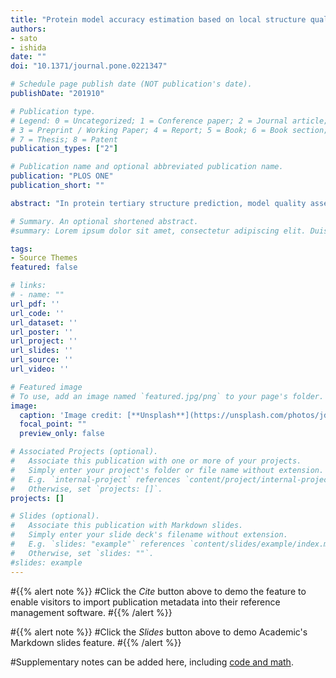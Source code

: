 ```yaml
---
title: "Protein model accuracy estimation based on local structure quality assessment using 3D convolutional neural network"
authors:
- sato
- ishida
date: ""
doi: "10.1371/journal.pone.0221347"

# Schedule page publish date (NOT publication's date).
publishDate: "201910"

# Publication type.
# Legend: 0 = Uncategorized; 1 = Conference paper; 2 = Journal article;
# 3 = Preprint / Working Paper; 4 = Report; 5 = Book; 6 = Book section;
# 7 = Thesis; 8 = Patent
publication_types: ["2"]

# Publication name and optional abbreviated publication name.
publication: "PLOS ONE"
publication_short: ""

abstract: "In protein tertiary structure prediction, model quality assessment programs (MQAPs) are often used to select the final structural models from a pool of candidate models generated by multiple templates and prediction methods. The 3-dimensional convolutional neural network (3DCNN) is an expansion of the 2DCNN and has been applied in several fields, including object recognition. The 3DCNN is also used for MQA tasks, but the performance is low due to several technical limitations related to protein tertiary structures, such as orientation alignment. We proposed a novel single-model MQA method based on local structure quality evaluation using a deep neural network containing 3DCNN layers. The proposed method first assesses the quality of local structures for each residue and then evaluates the quality of whole structures by integrating estimated local qualities. We analyzed the model using the CASP11, CASP12, and 3D-Robot datasets and compared the performance of the model with that of the previous 3DCNN method based on whole protein structures. The proposed method showed a significant improvement compared to the previous 3DCNN method for multiple evaluation measures. We also compared the proposed method to other state-of-the-art methods. Our method showed better performance than the previous 3DCNN-based method and comparable accuracy as the current best single-model methods; particularly, in CASP11 stage2, our method showed a Pearson coefficient of 0.486, which was better than those of the best single-model methods (0.366–0.405). A standalone version of the proposed method and data files are available at https://github.com/ishidalab-titech/3DCNN_MQA."

# Summary. An optional shortened abstract.
#summary: Lorem ipsum dolor sit amet, consectetur adipiscing elit. Duis posuere tellus ac convallis placerat. Proin tincidunt magna sed ex sollicitudin condimentum.

tags:
- Source Themes
featured: false

# links:
# - name: "" 
url_pdf: ''
url_code: ''
url_dataset: ''
url_poster: ''
url_project: ''
url_slides: ''
url_source: ''
url_video: ''

# Featured image
# To use, add an image named `featured.jpg/png` to your page's folder. 
image:
  caption: 'Image credit: [**Unsplash**](https://unsplash.com/photos/jdD8gXaTZsc)'
  focal_point: ""
  preview_only: false

# Associated Projects (optional).
#   Associate this publication with one or more of your projects.
#   Simply enter your project's folder or file name without extension.
#   E.g. `internal-project` references `content/project/internal-project/index.md`.
#   Otherwise, set `projects: []`.
projects: []

# Slides (optional).
#   Associate this publication with Markdown slides.
#   Simply enter your slide deck's filename without extension.
#   E.g. `slides: "example"` references `content/slides/example/index.md`.
#   Otherwise, set `slides: ""`.
#slides: example
---
```


#{{% alert note %}}
#Click the *Cite* button above to demo the feature to enable visitors to import publication metadata into their reference management software.
#{{% /alert %}}

#{{% alert note %}}
#Click the *Slides* button above to demo Academic's Markdown slides feature.
#{{% /alert %}}

#Supplementary notes can be added here, including [code and math](https://sourcethemes.com/academic/docs/writing-markdown-latex/).
